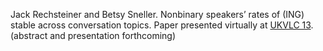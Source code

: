 Jack Rechsteiner and Betsy Sneller. Nonbinary speakers’ rates of (ING) stable across conversation topics. Paper presented virtually at [UKVLC 13](https://uklvc13.com/). (abstract and presentation forthcoming)
